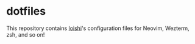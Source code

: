 # dotfiles

This repository contains [loishi](https://github.com/loishi)'s configuration files for Neovim, Wezterm, zsh, and so on!
